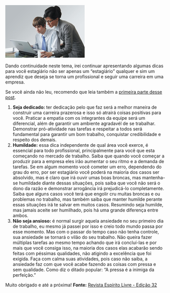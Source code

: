 ![Vida de estagiário](/images/estagiarios.jpg)

Dando continuidade neste tema, irei continuar apresentando algumas dicas para você estagiário não ser apenas um “estagiário” qualquer e sim um aprendiz que deseja se torna um profissional e seguir uma carreira em uma empresa.

Se você ainda não leu, recomendo que leia também a [primeira parte desse post](/dicas-para-um-estagiario-parte-1 "Dicas para um estagiário - Parte 1").

1.  **Seja dedicado:** ter dedicação pelo que faz será a melhor maneira de construir uma carreira prazerosa e isso só atrairá coisas positivas para você. Praticar a empatia com os integrantes da equipe será um diferencial, além de garantir um ambiente agradavél de se trabalhar. Demonstrar pró-atividade nas tarefas e respeitar a todos será fundamental para garantir um bom trabalho, conquistar credibilidade e respeito dos demais.
2.  **Humildade:** essa dica independente de qual área você exerce, é essencial para todo profissional, principalmente para você que esta começando no mercado de trabalho. Saiba que quando você começar a produzir para a empresa eles irão aumentar o seu ritmo e a demanda de tarefas. Se em algum momento você cometer um erro, dependendo do grau do erro, por ser estagiário você poderá na maioria dos casos ser absolvido, mas é claro que irá ouvir umas boas broncas, mas mantenha-se humildade diante dessas situações, pois saiba que você não será o dono da razão e demonstrar arrogância irá prejudicá-lo completamente. Saiba que alguns casos você terá que engolir cru muitas broncas e ou problemas no trabalho, mas também saiba que manter humilde perante essas situações irá te salvar em muitos casos. Resumindo seja humilde, mas jamais aceite ser humilhado, pois há uma grande diferença entre ambos.
3.  **Não seja ansioso:** é normal surgir aquela ansiedade no seu primeiro dia de trabalho, eu mesmo já passei por isso e creio todo mundo passa por esse momento. Mas com o passar do tempo caso não tenha controle, sua ansiedade se tornará o vilão do seu trabalho. Não queira fazer múltiplas tarefas ao mesmo tempo achando que irá concluí-las e por mais que você consiga isso, na maioria dos casos elas acabarão sendo feitas com péssimas qualidades, não atigindo a excelência que foi exigida. Faça com calma suas atividades, pois caso não saiba, a ansiedade faz com que você acabe fazendo as coisas com pressa e sem qualidade. Como diz o ditado popular: “A pressa é a inimiga da perfeição.”

Muito obrigado e até a próxima!
**Fonte:** [Revista Espírito Livre - Edição 32](http://www.revista.espiritolivre.org/lancada-edicao-n-32-da-revista-espirito-livre)